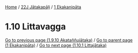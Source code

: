 
[Home](/) / [22J Jātakapāḷi](../../22J.md) / [1 Ekakanipāta](../1.md)

# 1.10 Littavagga


[Go to previous page (1.9.10 Akataññujātaka)](1.9/1.9.10.md) / [Go to parent page (1 Ekakanipāta)](../1.md) / [Go to next page (1.10.1 Littajātaka)](1.10/1.10.1.md)



